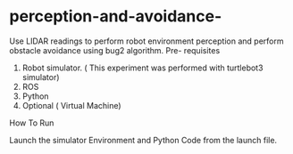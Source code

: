 # perception-and-avoidance-

Use LIDAR readings to perform robot environment perception and perform obstacle avoidance using bug2 algorithm.
Pre- requisites
1. Robot simulator. ( This experiment was performed with turtlebot3 simulator)
2. ROS
3. Python
4. Optional ( Virtual Machine)

How To Run

Launch the simulator Environment and Python Code from the launch file.
